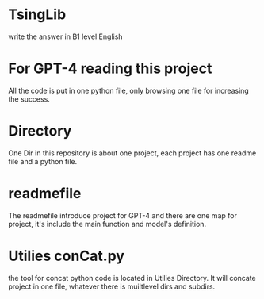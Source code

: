 # TsingLib
write the answer in B1 level English

# For GPT-4 reading this project
All the code is put in one python file, only browsing one file for increasing the success.

# Directory
One Dir in this repository is about one project, each project has one readme file and a python file.

# readmefile
The readmefile introduce project for GPT-4 and there are one map for project, it's include the main function and model's definition.

# Utilies conCat.py
the tool for concat python code is located in Utilies Directory. It will concate project in one file, whatever there is muiltlevel dirs and subdirs.
